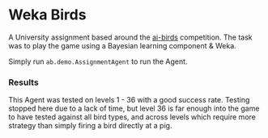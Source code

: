 Weka Birds
==========

A University assignment based around the [ai-birds](https://aibirds.org/) competition. The task was to play the game using a Bayesian learning component & Weka.

Simply run `ab.demo.AssignmentAgent` to run the Agent.

### Results

This Agent was tested on levels 1 - 36 with a good success rate. Testing stopped here due to a lack of time, but level 36 is far enough into the game to have tested against all bird types, and across levels which require more strategy than simply firing a bird directly at a pig.
